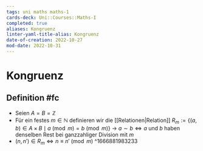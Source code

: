 ```yaml
---
tags: uni maths maths-1
cards-deck: Uni::Courses::Maths-I
completed: true
aliases: Kongruenz
linter-yaml-title-alias: Kongruenz
date-of-creation: 2022-10-27
mod-date: 2022-10-31
---
```


# Kongruenz

## Definition #fc
- Seien $A=B=\mathbb{Z}$
- Für ein festes $m\in\mathbb{N}$ definieren wir die [[Relationen|Relation]] $R_m:=\{(a,b)\in A\times B\mid a\pmod m=b\pmod m\}$
	→ $a\sim b\Leftrightarrow a$ und $b$ haben denselben Rest bei ganzzahliger Division mit $m$
- $(n,n')\in R_m\Leftrightarrow n\equiv n'\pmod m$
^1666881983233
